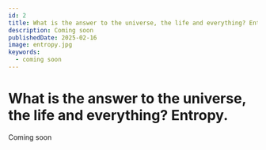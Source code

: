 ```yaml
---
id: 2
title: What is the answer to the universe, the life and everything? Entropy.
description: Coming soon
publishedDate: 2025-02-16
image: entropy.jpg
keywords:
  - coming soon
---
```


# What is the answer to the universe, the life and everything? Entropy.

Coming soon